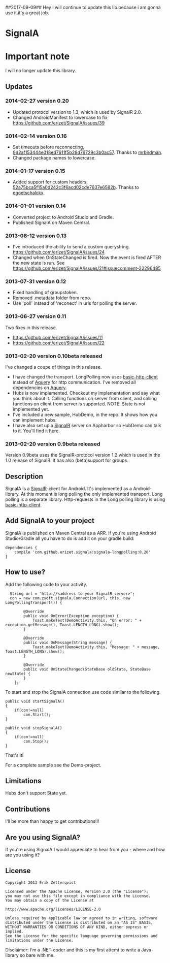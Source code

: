 [sr]: http://signalr.net/
[aq]: https://github.com/androidquery/androidquery
[bhc]: https://code.google.com/p/basic-http-client/
[calc]: http://signalrcalc.apphb.com/

##2017-09-09##
Hey I will continue to update this lib.because i am gonna use it.it's a great job.
# SignalA #

# Important note #
I will no longer update this library.

## Updates ##

### 2014-02-27 version 0.20 ###
- Updated protocol version to 1.3, which is used by SignalR 2.0.
- Changed AndroidManifest to lowercase to fix https://github.com/erizet/SignalA/issues/39

### 2014-02-14 version 0.16 ###
- Set timeouts before reconnecting, [9d2af153444e318ed7611f5b28d76729c3b0ac57](https://github.com/mrbirdman/SignalA/commit/9d2af153444e318ed7611f5b28d76729c3b0ac57). Thanks to [mrbirdman](https://github.com/mrbirdman).
- Changed package names to lowercase.

### 2014-01-17 version 0.15 ###
- Added support for custom headers, [52a75bca5f15a0d242c3f6acd02cde7637e6582b](https://github.com/erizet/SignalA/commit/52a75bca5f15a0d242c3f6acd02cde7637e6582b). Thanks to [egoetschalckx](https://github.com/egoetschalckx).

### 2014-01-01 version 0.14 ###
- Converted project to Android Studio and Gradle.
- Published SignalA on Maven Central.

### 2013-08-12 version 0.13 ###
- I've introduced the ability to send a custom querystring. https://github.com/erizet/SignalA/issues/24
- Changed when OnStateChanged is fired. Now the event is fired AFTER the new state is run. See https://github.com/erizet/SignalA/issues/21#issuecomment-22296485 

### 2013-07-31 version 0.12 ###
- Fixed handling of groupstoken.
- Removed .metadata folder from repo.
- Use 'poll' instead of 'reconect' in urls for polling the server.

### 2013-06-27 version 0.11 ###
Two fixes in this release.
- https://github.com/erizet/SignalA/issues/11
- https://github.com/erizet/SignalA/issues/22


### 2013-02-20 version 0.10beta released ###
I've changed a coupe of things in this release.
- I have changed the transport. LongPolling now uses [basic-http-client][bhc] instead of [Aquery][aq] for http communication. I've removed all dependencies on [Aquery][aq].
- Hubs is now implemented. Checkout my implementation and say what you think about it. Calling functions on server from client, and calling functions on client from server is supported. NOTE! State is not implemented yet.
- I've included a new sample, HubDemo, in the repo. It shows how you can implement hubs.
- I have also set up a [SignalR][sr] server on Appharbor so HubDemo can talk to it. You'll find it [here][calc].


### 2013-02-20 version 0.9beta released ###
Version 0.9beta uses the SignalR-protocol version 1.2 which is used in the 1.0 release of SignalR.
It has also (beta)support for groups.

## Description ##
SignalA is a [SignalR][sr]-client for Android. It's implemented as a Android-library. At this moment is long polling the only implemented transport. Long polling is a separate library.
Http-requests in the Long polling library is using [basic-http-client][bhc].

## Add SignalA to your project ##
SignalA is published on Maven Central as a ARR. If you're using Android Studio/Gradle all you have to do is add it on your gradle build:

	dependencies {
	    compile 'com.github.erizet.signala:signala-longpolling:0.20'
	}

## How to use? ##
Add the following code to your activity.

      String url = "http://<address to your SignalR-server>";
      con = new com.zsoft.signala.Connection(url, this, new LongPollingTransport()) {

			@Override
			public void OnError(Exception exception) {
	            Toast.makeText(DemoActivity.this, "On error: " + exception.getMessage(), Toast.LENGTH_LONG).show();
			}

			@Override
			public void OnMessage(String message) {
	            Toast.makeText(DemoActivity.this, "Message: " + message, Toast.LENGTH_LONG).show();
			}

			@Override
			public void OnStateChanged(StateBase oldState, StateBase newState) {
			}
		};

To start and stop the SignalA connection use code similar to the following.

	public void startSignalA()
	{
		if(con!=null)
			con.Start();
	}
	
	public void stopSignalA()
	{
		if(con!=null)
			con.Stop();
	}

That's it!

For a complete sample see the Demo-project.

## Limitations ##
Hubs don't support State yet.

## Contributions ##
I'll be more than happy to get contributions!!!

## Are you using SignalA? ##
If you're using SignalA I would appreciate to hear from you - where and how are you using it?

## License ##

    Copyright 2013 Erik Zetterqvist
    
    Licensed under the Apache License, Version 2.0 (the "License");
    you may not use this file except in compliance with the License.
    You may obtain a copy of the License at
    
    http://www.apache.org/licenses/LICENSE-2.0
    
    Unless required by applicable law or agreed to in writing, software
    distributed under the License is distributed on an "AS IS" BASIS,
    WITHOUT WARRANTIES OR CONDITIONS OF ANY KIND, either express or implied.
    See the License for the specific language governing permissions and
    limitations under the License.

Disclaimer: I'm a .NET-coder and this is my first attemt to write a Java-library so bare with me.
